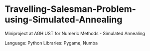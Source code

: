 # Travelling-Salesman-Problem-using-Simulated-Annealing
Miniproject at AGH UST for Numeric Methods - Simulated Annealing

Language: Python
Libraries: Pygame, Numba

